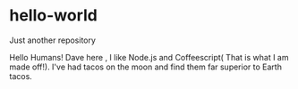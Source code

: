 # hello-world
Just another repository

Hello Humans!
Dave here , I like Node.js and Coffeescript( That is what I am made off!).
I've had tacos on the moon and find them far superior to Earth tacos.
